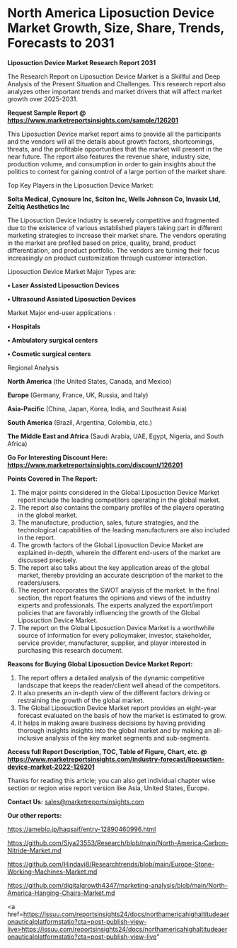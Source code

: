 # North America Liposuction Device Market Growth, Size, Share, Trends, Forecasts to 2031

<strong>Liposuction Device Market Research Report 2031</strong>

The Research Report on Liposuction Device Market is a Skillful and Deep Analysis of the Present Situation and Challenges. This research report also analyzes other important trends and market drivers that will affect market growth over 2025-2031.

<strong>Request Sample Report @ <a href=https://www.marketreportsinsights.com/sample/126201>https://www.marketreportsinsights.com/sample/126201</a></strong>

This Liposuction Device market report aims to provide all the participants and the vendors will all the details about growth factors, shortcomings, threats, and the profitable opportunities that the market will present in the near future. The report also features the revenue share, industry size, production volume, and consumption in order to gain insights about the politics to contest for gaining control of a large portion of the market share.

Top Key Players in the Liposuction Device Market:

<strong>Solta Medical, Cynosure Inc, Sciton Inc, Wells Johnson Co, Invasix Ltd, Zeltiq Aesthetics Inc</strong>

The Liposuction Device Industry is severely competitive and fragmented due to the existence of various established players taking part in different marketing strategies to increase their market share. The vendors operating in the market are profiled based on price, quality, brand, product differentiation, and product portfolio. The vendors are turning their focus increasingly on product customization through customer interaction.

Liposuction Device Market Major Types are:

<strong>• Laser Assisted Liposuction Devices

• Ultrasound Assisted Liposuction Devices</strong>

Market Major end-user applications :

<strong>• Hospitals

• Ambulatory surgical centers

• Cosmetic surgical centers</strong>

Regional Analysis

</u><strong><b>North America</b></strong> (the United States, Canada, and Mexico)

<strong><b>Europe </b></strong>(Germany, France, UK, Russia, and Italy)

<strong><b>Asia-Pacific</b></strong> (China, Japan, Korea, India, and Southeast Asia)

<strong><b>South America</b></strong> (Brazil, Argentina, Colombia, etc.)

<strong><b>The Middle East and Africa</b></strong> (Saudi Arabia, UAE, Egypt, Nigeria, and South Africa)

<strong>Go For Interesting Discount Here: <a href=https://www.marketreportsinsights.com/discount/126201>https://www.marketreportsinsights.com/discount/126201</a></strong>

<strong>Points Covered in The Report:</strong>
<ol>
  <li>The major points considered in the Global Liposuction Device Market report include the leading competitors operating in the global market.</li>
  <li>The report also contains the company profiles of the players operating in the global market.</li>
  <li>The manufacture, production, sales, future strategies, and the technological capabilities of the leading manufacturers are also included in the report.</li>
  <li>The growth factors of the Global Liposuction Device Market are explained in-depth, wherein the different end-users of the market are discussed precisely.</li>
  <li>The report also talks about the key application areas of the global market, thereby providing an accurate description of the market to the readers/users.</li>
  <li>The report incorporates the SWOT analysis of the market. In the final section, the report features the opinions and views of the industry experts and professionals. The experts analyzed the export/import policies that are favorably influencing the growth of the Global Liposuction Device Market.</li>
  <li>The report on the Global Liposuction Device Market is a worthwhile source of information for every policymaker, investor, stakeholder, service provider, manufacturer, supplier, and player interested in purchasing this research document.</li>
</ol>
<strong>Reasons for Buying Global Liposuction Device Market Report:</strong>

<ol>
  <li>The report offers a detailed analysis of the dynamic competitive landscape that keeps the reader/client well ahead of the competitors.</li>
  <li>It also presents an in-depth view of the different factors driving or restraining the growth of the global market.</li>
  <li>The Global Liposuction Device Market report provides an eight-year forecast evaluated on the basis of how the market is estimated to grow.</li>
  <li>It helps in making aware business decisions by having providing thorough insights insights into the global market and by making an all-inclusive analysis of the key market segments and sub-segments.</li>
</ol>
<strong>Access full Report Description, TOC, Table of Figure, Chart, etc. @ <a href=https://www.marketreportsinsights.com/industry-forecast/liposuction-device-market-2022-126201>https://www.marketreportsinsights.com/industry-forecast/liposuction-device-market-2022-126201</a></strong>


Thanks for reading this article; you can also get individual chapter wise section or region wise report version like Asia, United States, Europe.

<strong>Contact Us:</strong>
sales@marketreportsinsights.com

<strong>Our other reports:</strong>

<a href=https://ameblo.jp/haqsaif/entry-12890460996.html>https://ameblo.jp/haqsaif/entry-12890460996.html</a>

<a href=https://github.com/Siya23553/Research/blob/main/North-America-Carbon-Nitride-Market.md>https://github.com/Siya23553/Research/blob/main/North-America-Carbon-Nitride-Market.md</a>

<a href=https://github.com/Hindavi8/Researchtrends/blob/main/Europe-Stone-Working-Machines-Market.md>https://github.com/Hindavi8/Researchtrends/blob/main/Europe-Stone-Working-Machines-Market.md</a>

<a href=https://github.com/digitalgrowth4347/marketing-analysis/blob/main/North-America-Hanging-Chairs-Market.md>https://github.com/digitalgrowth4347/marketing-analysis/blob/main/North-America-Hanging-Chairs-Market.md</a>

<a href=https://issuu.com/reportsinsights24/docs/northamericahighaltitudeaeronauticalplatformstatio?cta=post-publish-view-live>https://issuu.com/reportsinsights24/docs/northamericahighaltitudeaeronauticalplatformstatio?cta=post-publish-view-live</a>"
